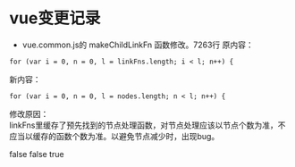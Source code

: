 # vue变更记录

- vue.common.js的 makeChildLinkFn 函数修改。7263行
原内容：
```
for (var i = 0, n = 0, l = linkFns.length; i < l; n++) {
```
新内容：
```
for (var i = 0, n = 0, l = nodes.length; n < l; n++) {
```
修改原因：  
linkFns里缓存了预先找到的节点处理函数，对节点处理应该以节点个数为准，不应当以缓存的函数个数为准。以避免节点减少时，出现bug。


false false true

